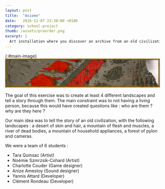 ```yaml
---
layout: post
title:  "Axiome"
date:   2016-12-07 23:30:00 +0100
category: school-project
thumb: /assets/preorder.png
excerpt: |
  Art installation where you discover an archive from an old civilization. By scratching the dust and moving along the fresco you will discover their story.
---
```


{:#main-image}
![Fresco to discover](/assets/preorder-fresque.jpg)

The goal of this exercise was to create at least 4 different landscapes and tell a story through them. The main constraint was to not having a living person, because this would have created questions like : who are them ? why are they here ?

Our main idea was to tell the story of an old civilization, with the following landscapes : a desert of skin and hair, a mountain of flesh and muscles, a river of dead bodies, a mountain of household appliances, a forest of pylon and cameras.

We were a team of 6 students :

* Tara Quinsac (Artist)
* Noémie Szmrzsik-Cohard (Artist)
* Charlotte Couder (Game designer)
* Anize Amestoy (Sound designer)
* Yannis Attard (Developer)
* Clément Rondeau (Developer)